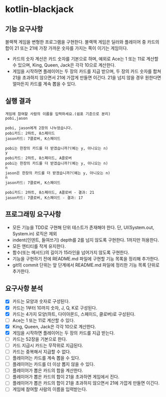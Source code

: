 # kotlin-blackjack

## 기능 요구사항
블랙잭 게임을 변형한 프로그램을 구현한다. 블랙잭 게임은 딜러와 플레이어 중 카드의 합이 21 또는 21에 가장 가까운 숫자를 가지는 쪽이 이기는 게임이다.
- 카드의 숫자 계산은 카드 숫자를 기본으로 하며, 예외로 Ace는 1 또는 11로 계산할 수 있으며, King, Queen, Jack은 각각 10으로 계산한다.
- 게임을 시작하면 플레이어는 두 장의 카드를 지급 받으며, 두 장의 카드 숫자를 합쳐 21을 초과하지 않으면서 21에 가깝게 만들면 이긴다. 21을 넘지 않을 경우 원한다면 얼마든지 카드를 계속 뽑을 수 있다.

## 실행 결과
```
게임에 참여할 사람의 이름을 입력하세요.(쉼표 기준으로 분리)
pobi,jason

pobi, jason에게 2장의 나누었습니다.
pobi카드: 2하트, 8스페이드
jason카드: 7클로버, K스페이드

pobi는 한장의 카드를 더 받겠습니까?(예는 y, 아니오는 n)
y
pobi카드: 2하트, 8스페이드, A클로버
pobi는 한장의 카드를 더 받겠습니까?(예는 y, 아니오는 n)
n
jason은 한장의 카드를 더 받겠습니까?(예는 y, 아니오는 n)
n
jason카드: 7클로버, K스페이드

pobi카드: 2하트, 8스페이드, A클로버 - 결과: 21
jason카드: 7클로버, K스페이드 - 결과: 17
```

## 프로그래밍 요구사항
- 모든 기능을 TDD로 구현해 단위 테스트가 존재해야 한다. 단, UI(System.out, System.in) 로직은 제외
- indent(인덴트, 들여쓰기) depth를 2를 넘지 않도록 구현한다. 1까지만 허용한다.
- 모든 엔티티를 작게 유지한다.
- 함수(또는 메서드)의 길이가 15라인을 넘어가지 않도록 구현한다.
- 기능을 구현하기 전에 README.md 파일에 구현할 기능 목록을 정리해 추가한다.
- git의 commit 단위는 앞 단계에서 README.md 파일에 정리한 기능 목록 단위로 추가한다.

## 요구사항 분석
- [x] 카드는 모양과 숫자로 구성된다.
- [x] 카드는 1부터 10까지 숫자, J, Q, K로 구성된다.
- [x] 카드는 4가지 모양(하트, 다이아몬드, 스페이드, 클로버)로 구성된다.
- [ ] Ace는 1 또는 11로 계산할 수 있다.
- [x] King, Queen, Jack은 각각 10으로 계산한다.
- [x] 게임을 시작하면 플레이어는 두 장의 카드를 지급 받는다.
- [ ] 카드는 52장을 기본으로 한다.
- [ ] 카드 지급시 카드는 무작위로 지급된다.
- [ ] 카드는 중복해서 지급할 수 없다.
- [ ] 플레이어는 카드를 계속 뽑을 수 있다.
- [ ] 플레이어는 카드를 더 이상 뽑지 않을 수 있다.
- [ ] 플레이어가 뽑은 카드의 합을 계산한다.
- [ ] 플레이어가 뽑은 카드의 합이 21을 초과하면 게임에서 진다.
- [ ] 플레이어가 뽑은 카드의 합이 21을 초과하지 않으면서 21에 가깝게 만들면 이긴다.
- [ ] 게임에 참여할 사람의 이름을 입력받는다.